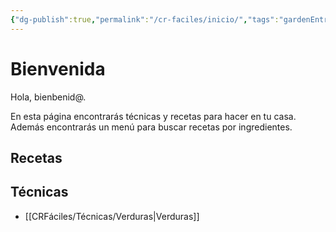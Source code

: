```yaml
---
{"dg-publish":true,"permalink":"/cr-faciles/inicio/","tags":"gardenEntry"}
---
```




<div class="transclusion internal-embed is-loaded"><div class="markdown-embed">





</div></div>


# Bienvenida

Hola, bienbenid@.

En esta página encontrarás técnicas y recetas para hacer en tu casa. Además encontrarás un menú para buscar recetas por ingredientes.


## Recetas


## Técnicas

- [[CRFáciles/Técnicas/Verduras\|Verduras]]




<div class="transclusion internal-embed is-loaded"><div class="markdown-embed">





</div></div>
